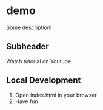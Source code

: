 # demo

Some description!

## Subheader

Watch tutorial on Youtube

## Local Development

1. Open index.html in your browser
2. Have fun
